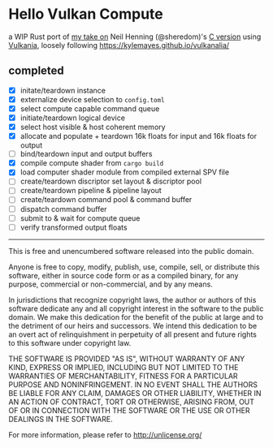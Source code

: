 # Hello Vulkan Compute

a WIP Rust port of [my take on](https://github.com/QUINTIX/vkCompute) 
Neil Henning (@sheredom)'s [C version](https://www.duskborn.com/posts/a-simple-vulkan-compute-example/) using 
[Vulkania](https://docs.rs/vulkanalia/latest/vulkanalia/), loosely following
<https://kylemayes.github.io/vulkanalia/>

## completed

- [x] initate/teardown instance
- [x] externalize device selection to `config.toml`
- [x] select compute capable command queue
- [x] initiate/teardown logical device
- [x] select host visible & host coherent memory
- [x] allocate and populate + teardown 16k floats for input and 16k floats for output
- [ ] bind/teardown input and output buffers
- [x] compile compute shader from `cargo build`
- [x] load computer shader module from compiled external SPV file
- [ ] create/teardown discriptor set layout & discriptor pool
- [ ] create/teardown pipeline & pipeline layout
- [ ] create/teardown command pool & command buffer
- [ ] dispatch command buffer
- [ ] submit to & wait for compute queue
- [ ] verify transformed output floats

---

This is free and unencumbered software released into the public domain.

Anyone is free to copy, modify, publish, use, compile, sell, or
distribute this software, either in source code form or as a compiled
binary, for any purpose, commercial or non-commercial, and by any
means.

In jurisdictions that recognize copyright laws, the author or authors
of this software dedicate any and all copyright interest in the
software to the public domain. We make this dedication for the benefit
of the public at large and to the detriment of our heirs and
successors. We intend this dedication to be an overt act of
relinquishment in perpetuity of all present and future rights to this
software under copyright law.

THE SOFTWARE IS PROVIDED "AS IS", WITHOUT WARRANTY OF ANY KIND,
EXPRESS OR IMPLIED, INCLUDING BUT NOT LIMITED TO THE WARRANTIES OF
MERCHANTABILITY, FITNESS FOR A PARTICULAR PURPOSE AND NONINFRINGEMENT.
IN NO EVENT SHALL THE AUTHORS BE LIABLE FOR ANY CLAIM, DAMAGES OR
OTHER LIABILITY, WHETHER IN AN ACTION OF CONTRACT, TORT OR OTHERWISE,
ARISING FROM, OUT OF OR IN CONNECTION WITH THE SOFTWARE OR THE USE OR
OTHER DEALINGS IN THE SOFTWARE.

For more information, please refer to <http://unlicense.org/>
